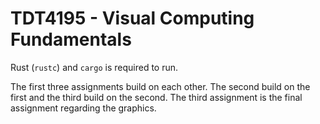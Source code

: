 # TDT4195 - Visual Computing Fundamentals

Rust (`rustc`) and `cargo` is required to run.

The first three assignments build on each other. The second build on the first and the third build on the second. The third assignment is the final assignment regarding the graphics.
